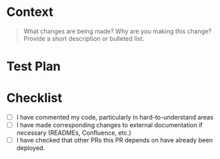 <!-- Content enclosed in HTML comments will not be rendered in the Markdown, and are intended to help guide you -->

# Context

> What changes are being made? Why are you making this change? Provide a short description or bulleted list.

# Test Plan

<!-- How have you tested this change, and what further testing will be done? What’s the riskiest part of this PR? How will you test and monitor that? -->
<!-- If your PR changes a Terraform file, include the terraform plan output or link before asking for code review. -->

# Checklist

<!-- This is a checklist. To mark an item as complete, use [x]. See https://docs.github.com/en/github/writing-on-github/getting-started-with-writing-and-formatting-on-github/basic-writing-and-formatting-syntax#task-lists -->

- [ ] I have commented my code, particularly in hard-to-understand areas
- [ ] I have made corresponding changes to external documentation if necessary (READMEs, Confluence, etc.)
- [ ] I have checked that other PRs this PR depends on have already been deployed.

<!-- This PR template is inherited from https://github.com/opendoor-labs/.github -->
